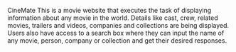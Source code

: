 CineMate
This is a movie website that executes the task of displaying information about any movie in the world. Details like cast, crew, related movies, trailers and videos, companies and collections are being displayed. Users also have access to a search box where they can input the name of any movie, person, company or collection and get their desired responses.
